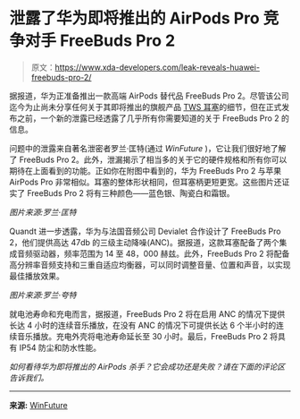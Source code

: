 # 泄露了华为即将推出的 AirPods Pro 竞争对手 FreeBuds Pro 2

> 原文：<https://www.xda-developers.com/leak-reveals-huawei-freebuds-pro-2/>

据报道，华为正准备推出一款高端 AirPods 替代品 FreeBuds Pro 2。尽管该公司迄今为止尚未分享任何关于其即将推出的旗舰产品 [TWS 耳塞](https://www.xda-developers.com/best-wireless-earbuds/)的细节，但在正式发布之前，一个新的泄露已经透露了几乎所有你需要知道的关于 FreeBuds Pro 2 的信息。

问题中的泄露来自著名泄密者罗兰·匡特(通过 *WinFuture* )，它让我们很好地了解了 FreeBuds Pro 2。此外，泄漏揭示了相当多的关于它的硬件规格和所有你可以期待在上面看到的功能。正如你在附图中看到的，华为 FreeBuds Pro 2 与苹果 AirPods Pro 非常相似。耳塞的整体形状相同，但耳塞柄更短更宽。这些图片还证实了 FreeBuds Pro 2 将有三种颜色——蓝色银、陶瓷白和霜银。

*图片来源:罗兰·匡特*

Quandt 进一步透露，华为与法国音频公司 Devialet 合作设计了 FreeBuds Pro 2，他们提供高达 47db 的三级主动降噪(ANC)。据报道，这款耳塞配备了两个集成音频驱动器，频率范围为 14 至 48，000 赫兹。此外，FreeBuds Pro 2 将配备高分辨率音频支持和三重自适应均衡器，可以同时调整音量、位置和声音，以实现最佳播放效果。

*图片来源:罗兰·夸特*

就电池寿命和充电而言，据报道，FreeBuds Pro 2 将在启用 ANC 的情况下提供长达 4 小时的连续音乐播放，在没有 ANC 的情况下可提供长达 6 个半小时的连续音乐播放。充电外壳将电池寿命延长至 30 小时。最后，FreeBuds Pro 2 将具有 IP54 防尘和防水性能。

*如何看待华为即将推出的 AirPods 杀手？它会成功还是失败？请在下面的评论区告诉我们。*

* * *

**来源:** [WinFuture](https://winfuture.de/news,130211.html)